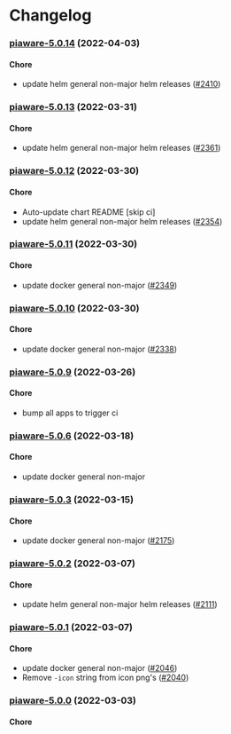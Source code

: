 # Changelog<br>


<a name="piaware-5.0.14"></a>
### [piaware-5.0.14](https://github.com/truecharts/apps/compare/piaware-5.0.13...piaware-5.0.14) (2022-04-03)

#### Chore

* update helm general non-major helm releases ([#2410](https://github.com/truecharts/apps/issues/2410))



<a name="piaware-5.0.13"></a>
### [piaware-5.0.13](https://github.com/truecharts/apps/compare/piaware-5.0.12...piaware-5.0.13) (2022-03-31)

#### Chore

* update helm general non-major helm releases ([#2361](https://github.com/truecharts/apps/issues/2361))



<a name="piaware-5.0.12"></a>
### [piaware-5.0.12](https://github.com/truecharts/apps/compare/piaware-5.0.11...piaware-5.0.12) (2022-03-30)

#### Chore

* Auto-update chart README [skip ci]
* update helm general non-major helm releases ([#2354](https://github.com/truecharts/apps/issues/2354))



<a name="piaware-5.0.11"></a>
### [piaware-5.0.11](https://github.com/truecharts/apps/compare/piaware-5.0.10...piaware-5.0.11) (2022-03-30)

#### Chore

* update docker general non-major ([#2349](https://github.com/truecharts/apps/issues/2349))



<a name="piaware-5.0.10"></a>
### [piaware-5.0.10](https://github.com/truecharts/apps/compare/piaware-5.0.9...piaware-5.0.10) (2022-03-30)

#### Chore

* update docker general non-major ([#2338](https://github.com/truecharts/apps/issues/2338))



<a name="piaware-5.0.9"></a>
### [piaware-5.0.9](https://github.com/truecharts/apps/compare/piaware-5.0.8...piaware-5.0.9) (2022-03-26)

#### Chore

* bump all apps to trigger ci



<a name="piaware-5.0.6"></a>
### [piaware-5.0.6](https://github.com/truecharts/apps/compare/piaware-5.0.5...piaware-5.0.6) (2022-03-18)

#### Chore

* update docker general non-major



<a name="piaware-5.0.3"></a>
### [piaware-5.0.3](https://github.com/truecharts/apps/compare/piaware-5.0.2...piaware-5.0.3) (2022-03-15)

#### Chore

* update docker general non-major ([#2175](https://github.com/truecharts/apps/issues/2175))



<a name="piaware-5.0.2"></a>
### [piaware-5.0.2](https://github.com/truecharts/apps/compare/piaware-5.0.1...piaware-5.0.2) (2022-03-07)

#### Chore

* update helm general non-major helm releases ([#2111](https://github.com/truecharts/apps/issues/2111))



<a name="piaware-5.0.1"></a>
### [piaware-5.0.1](https://github.com/truecharts/apps/compare/piaware-5.0.0...piaware-5.0.1) (2022-03-07)

#### Chore

* update docker general non-major ([#2046](https://github.com/truecharts/apps/issues/2046))
* Remove `-icon` string from icon png's ([#2040](https://github.com/truecharts/apps/issues/2040))



<a name="piaware-5.0.0"></a>
### [piaware-5.0.0](https://github.com/truecharts/apps/compare/piaware-4.0.60...piaware-5.0.0) (2022-03-03)

#### Chore
